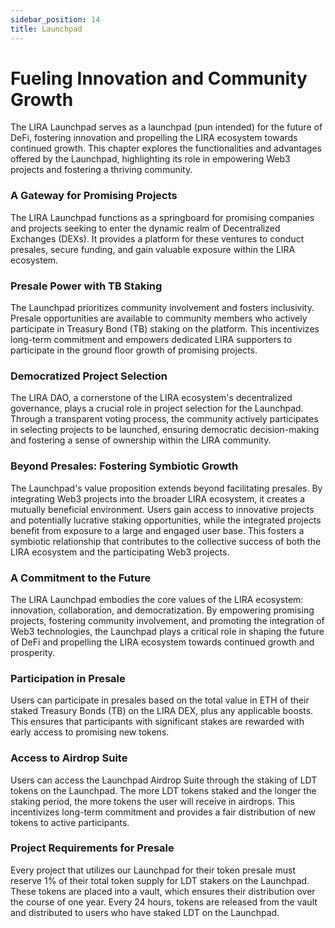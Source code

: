 ```yaml
---
sidebar_position: 14
title: Launchpad
---
```


# Fueling Innovation and Community Growth

The LIRA Launchpad serves as a launchpad (pun intended) for the future of DeFi, fostering innovation and propelling the LIRA ecosystem towards continued growth. This chapter explores the functionalities and advantages offered by the Launchpad, highlighting its role in empowering Web3 projects and fostering a thriving community.

### A Gateway for Promising Projects
The LIRA Launchpad functions as a springboard for promising companies and projects seeking to enter the dynamic realm of Decentralized Exchanges (DEXs). It provides a platform for these ventures to conduct presales, secure funding, and gain valuable exposure within the LIRA ecosystem.

### Presale Power with TB Staking
The Launchpad prioritizes community involvement and fosters inclusivity. Presale opportunities are available to community members who actively participate in Treasury Bond (TB) staking on the platform. This incentivizes long-term commitment and empowers dedicated LIRA supporters to participate in the ground floor growth of promising projects.

### Democratized Project Selection
The LIRA DAO, a cornerstone of the LIRA ecosystem's decentralized governance, plays a crucial role in project selection for the Launchpad.  Through a transparent voting process, the community actively participates in selecting projects to be launched, ensuring democratic decision-making and fostering a sense of ownership within the LIRA community.

### Beyond Presales: Fostering Symbiotic Growth
The Launchpad's value proposition extends beyond facilitating presales. By integrating Web3 projects into the broader LIRA ecosystem, it creates a mutually beneficial environment.  Users gain access to innovative projects and potentially lucrative staking opportunities, while the integrated projects benefit from exposure to a large and engaged user base. This fosters a symbiotic relationship that contributes to the collective success of both the LIRA ecosystem and the participating Web3 projects.

### A Commitment to the Future
The LIRA Launchpad embodies the core values of the LIRA ecosystem: innovation, collaboration, and democratization.  By empowering promising projects, fostering community involvement, and promoting the integration of Web3 technologies, the Launchpad plays a critical role in shaping the future of DeFi and propelling the LIRA ecosystem towards continued growth and prosperity.

### Participation in Presale
Users can participate in presales based on the total value in ETH of their staked Treasury Bonds (TB) on the LIRA DEX, plus any applicable boosts. This ensures that participants with significant stakes are rewarded with early access to promising new tokens.

### Access to Airdrop Suite
Users can access the Launchpad Airdrop Suite through the staking of LDT tokens on the Launchpad. The more LDT tokens staked and the longer the staking period, the more tokens the user will receive in airdrops. This incentivizes long-term commitment and provides a fair distribution of new tokens to active participants.

### Project Requirements for Presale
Every project that utilizes our Launchpad for their token presale must reserve 1% of their total token supply for LDT stakers on the Launchpad. These tokens are placed into a vault, which ensures their distribution over the course of one year. Every 24 hours, tokens are released from the vault and distributed to users who have staked LDT on the Launchpad.